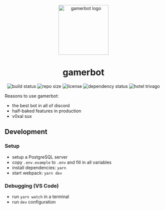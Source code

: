 <p align="center">
  <!-- classes for tailwindcss on website -->
  <img src="https://github.com/gamer-gang/gamerbot/raw/master/assets/hexagon.png" class="rounded-lg shadow-lg w-60" alt="gamerbot logo" width="160">
</p>

<h1 align="center">gamerbot</h1>

<p align="center">
  <img src="https://img.shields.io/github/workflow/status/gamer-gang/gamerbot/webpack" alt="build status">
  <img src="https://img.shields.io/github/repo-size/gamer-gang/gamerbot" alt="repo size">
  <img src="https://img.shields.io/github/license/gamer-gang/gamerbot" alt="license">
  <img src="https://img.shields.io/david/gamer-gang/gamerbot" alt="dependency status">
  <img src="https://img.shields.io/badge/hotel-trivago-blue" alt="hotel trivago">
</p>

Reasons to use gamerbot:

- the best bot in all of discord
- half-baked features in production
- v0xal sux

## Development

### Setup

- setup a PostgreSQL server
- copy `.env.example` to `.env` and fill in all variables
- install dependencies: `yarn`
- start webpack: `yarn dev`

### Debugging (VS Code)

- run `yarn watch` in a terminal
- run `dev` configuration
